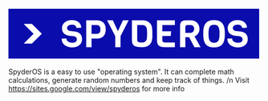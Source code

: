 ![Logo](https://github.com/ChaoticDucc/SpyderOS/blob/master/logo.png)

SpyderOS is a easy to use "operating system". It can complete math calculations, generate random numbers and keep track of things. /n
Visit <https://sites.google.com/view/spyderos> for more info

